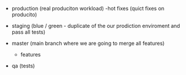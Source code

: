 - production (real produciton workload)
    -hot fixes (quict fixes on producito)

- staging (blue / green - duplicate of the our prodiction enviroment and pass all tests)

- master (main branch where we are going to merge all features)
    - features

- qa (tests)
